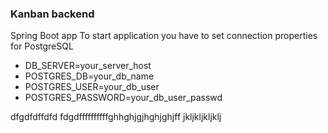 ### Kanban backend

Spring Boot app
To start application you have to set connection properties for PostgreSQL
- DB_SERVER=your_server_host
- POSTGRES_DB=your_db_name
- POSTGRES_USER=your_db_user
- POSTGRES_PASSWORD=your_db_user_passwd




dfgdfdffdfd
fdgdffffffffffghhghjgjhghjghjff
jkljkljkljklj